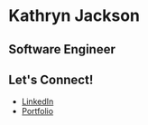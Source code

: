 # Kathryn Jackson
## Software Engineer


## Let's Connect!
* [LinkedIn](www.linkedin.com/in/kathrynlorrainej)
* [Portfolio](https://alumni.turing.io/alumni/kathryn-jackson)



